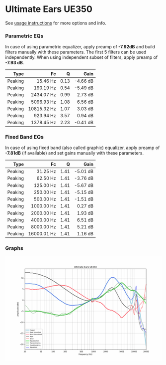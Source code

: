 # Ultimate Ears UE350
See [usage instructions](https://github.com/jaakkopasanen/AutoEq#usage) for more options and info.

### Parametric EQs
In case of using parametric equalizer, apply preamp of **-7.92dB** and build filters manually
with these parameters. The first 5 filters can be used independently.
When using independent subset of filters, apply preamp of **-7.93 dB**.

| Type    | Fc          |    Q | Gain     |
|--------:|------------:|-----:|---------:|
| Peaking | 15.46 Hz    | 0.13 | -4.66 dB |
| Peaking | 190.19 Hz   | 0.54 | -5.49 dB |
| Peaking | 2434.07 Hz  | 0.99 | 2.73 dB  |
| Peaking | 5096.93 Hz  | 1.08 | 6.56 dB  |
| Peaking | 10815.32 Hz | 1.07 | 3.03 dB  |
| Peaking | 923.94 Hz   | 3.57 | 0.94 dB  |
| Peaking | 1378.45 Hz  | 2.23 | -0.41 dB |

### Fixed Band EQs
In case of using fixed band (also called graphic) equalizer, apply preamp of **-7.81dB**
(if available) and set gains manually with these parameters.

| Type    | Fc          |    Q | Gain     |
|--------:|------------:|-----:|---------:|
| Peaking | 31.25 Hz    | 1.41 | -5.01 dB |
| Peaking | 62.50 Hz    | 1.41 | -3.76 dB |
| Peaking | 125.00 Hz   | 1.41 | -5.67 dB |
| Peaking | 250.00 Hz   | 1.41 | -5.15 dB |
| Peaking | 500.00 Hz   | 1.41 | -1.51 dB |
| Peaking | 1000.00 Hz  | 1.41 | 0.27 dB  |
| Peaking | 2000.00 Hz  | 1.41 | 1.93 dB  |
| Peaking | 4000.00 Hz  | 1.41 | 6.51 dB  |
| Peaking | 8000.00 Hz  | 1.41 | 5.21 dB  |
| Peaking | 16000.01 Hz | 1.41 | 1.16 dB  |

### Graphs
![](./Ultimate%20Ears%20UE350.png)